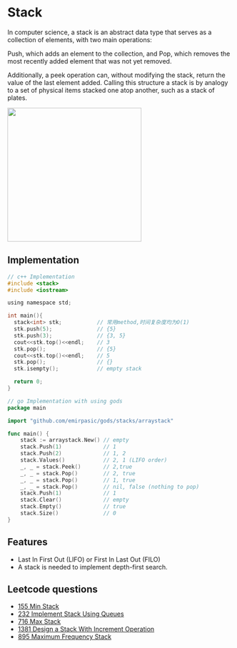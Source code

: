 # Stack

In computer science, a stack is an abstract data type that serves as a collection of elements, with two main operations:

Push, which adds an element to the collection, and
Pop, which removes the most recently added element that was not yet removed.

Additionally, a peek operation can, without modifying the stack, return the value of the last element added. Calling this structure a stack is by analogy to a set of physical items stacked one atop another, such as a stack of plates.

<img src="../assets/stack.png" width="300" />

## Implementation
```c
// c++ Implementation
#include <stack>
#include <iostream>

using namespace std;

int main(){
  stack<int> stk;           // 常用method,时间复杂度均为O(1) 
  stk.push(5);              // {5}
  stk.push(3);              // {3, 5}
  cout<<stk.top()<<endl;    // 3
  stk.pop();                // {5}
  cout<<stk.top()<<endl;    // 5
  stk.pop();                // {}
  stk.isempty();            // empty stack 

  return 0;
}
```

```go
// go Implementation with using gods
package main

import "github.com/emirpasic/gods/stacks/arraystack"

func main() {
	stack := arraystack.New() // empty
	stack.Push(1)             // 1
	stack.Push(2)             // 1, 2
	stack.Values()            // 2, 1 (LIFO order)
	_, _ = stack.Peek()       // 2,true
	_, _ = stack.Pop()        // 2, true
	_, _ = stack.Pop()        // 1, true
	_, _ = stack.Pop()        // nil, false (nothing to pop)
	stack.Push(1)             // 1
	stack.Clear()             // empty
	stack.Empty()             // true
	stack.Size()              // 0
}
```

## Features
* Last In First Out (LIFO) or First In Last Out (FILO)
* A stack is needed to implement depth-first search.

## Leetcode questions
- [155 Min Stack](../../leetcode_questions/23_merge_k_sorted_lists.md)
- [232 Implement Stack Using Queues](../../leetcode_questions/232_implement_stack_using_queues.md)
- [716 Max Stack](../../leetcode_questions/716_max_stack.md)
- [1381 Design a Stack With Increment Operation](../../leetcode_questions/1381_design_a_stack_with_increment_operation.md)
- [895 Maximum Frequency Stack](../../leetcode_questions/895_maximum_frequency_stack.md)
